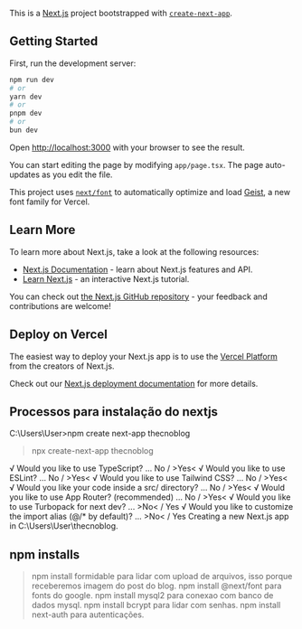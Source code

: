 This is a [Next.js](https://nextjs.org) project bootstrapped with [`create-next-app`](https://nextjs.org/docs/app/api-reference/cli/create-next-app).

## Getting Started

First, run the development server:

```bash
npm run dev
# or
yarn dev
# or
pnpm dev
# or
bun dev
```

Open [http://localhost:3000](http://localhost:3000) with your browser to see the result.

You can start editing the page by modifying `app/page.tsx`. The page auto-updates as you edit the file.

This project uses [`next/font`](https://nextjs.org/docs/app/building-your-application/optimizing/fonts) to automatically optimize and load [Geist](https://vercel.com/font), a new font family for Vercel.

## Learn More

To learn more about Next.js, take a look at the following resources:

- [Next.js Documentation](https://nextjs.org/docs) - learn about Next.js features and API.
- [Learn Next.js](https://nextjs.org/learn) - an interactive Next.js tutorial.

You can check out [the Next.js GitHub repository](https://github.com/vercel/next.js) - your feedback and contributions are welcome!

## Deploy on Vercel

The easiest way to deploy your Next.js app is to use the [Vercel Platform](https://vercel.com/new?utm_medium=default-template&filter=next.js&utm_source=create-next-app&utm_campaign=create-next-app-readme) from the creators of Next.js.

Check out our [Next.js deployment documentation](https://nextjs.org/docs/app/building-your-application/deploying) for more details.


## Processos para instalação do nextjs

C:\Users\User>npm create next-app thecnoblog

> npx
> create-next-app thecnoblog

√ Would you like to use TypeScript? ... No / >Yes<
√ Would you like to use ESLint? ... No / >Yes<
√ Would you like to use Tailwind CSS? ... No / >Yes<
√ Would you like your code inside a src/ directory? ... No / >Yes<
√ Would you like to use App Router? (recommended) ... No / >Yes<
√ Would you like to use Turbopack for next dev? ... >No< / Yes
√ Would you like to customize the import alias (@/* by default)? ... >No< / Yes
Creating a new Next.js app in C:\Users\User\thecnoblog.

## npm installs
> npm install formidable para lidar com upload de arquivos, isso porque receberemos imagem do post do blog.
> npm install @next/font para fonts do google.
> npm install mysql2 para conexao com banco de dados mysql.
> npm install bcrypt para lidar com senhas.
> npm install next-auth para autenticações.